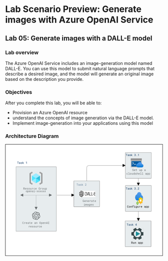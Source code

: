 # Lab Scenario Preview: Generate images with Azure OpenAI Service 

## Lab 05: Generate images with a DALL-E model

### Lab overview

The Azure OpenAI Service includes an image-generation model named DALL-E. You can use this model to submit natural language prompts that describe a desired image, and the model will generate an original image based on the description you provide.

### Objectives

After you complete this lab, you will be able to:

-   Provision an Azure OpenAI resource
-   understand the concepts of image generation via the DALL-E model.
-   Implement image-generation into your applications using this model

### Architecture Diagram

  ![](media/lab-05-ad.PNG "Architecture Diagram")
